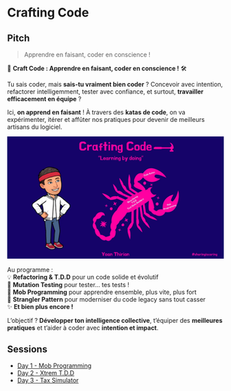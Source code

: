 # Crafting Code
## Pitch
> Apprendre en faisant, coder en conscience !

🚀 **Craft Code : Apprendre en faisant, coder en conscience !** 🛠️  

Tu sais coder, mais **sais-tu vraiment bien coder** ? Concevoir avec intention, refactorer intelligemment, tester avec confiance, et surtout, **travailler efficacement en équipe** ?  

Ici, **on apprend en faisant** ! À travers des **katas de code**, on va expérimenter, itérer et affûter nos pratiques pour devenir de meilleurs artisans du logiciel.

![Crafting Code](img/crafting-code.webp)

Au programme :  
💡 **Refactoring & T.D.D** pour un code solide et évolutif  
🎯 **Mutation Testing** pour tester… tes tests !  
👥 **Mob Programming** pour apprendre ensemble, plus vite, plus fort  
🌱 **Strangler Pattern** pour moderniser du code legacy sans tout casser  
✨ **Et bien plus encore !**  

L’objectif ? **Développer ton intelligence collective**, t’équiper des **meilleures pratiques** et t’aider à coder avec **intention et impact**.  

## Sessions
- [Day 1 - Mob Programming](01.mob-programming/README.md)
- [Day 2 - Xtrem T.D.D](02.xtrem-t.d.d/README.md)
- [Day 3 - Tax Simulator](03.tax-simulator/README.md)